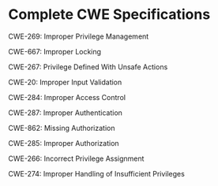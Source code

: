 

# Complete CWE Specifications

CWE-269: Improper Privilege Management

CWE-667: Improper Locking

CWE-267: Privilege Defined With Unsafe Actions

CWE-20: Improper Input Validation

CWE-284: Improper Access Control

CWE-287: Improper Authentication

CWE-862: Missing Authorization

CWE-285: Improper Authorization

CWE-266: Incorrect Privilege Assignment

CWE-274: Improper Handling of Insufficient Privileges